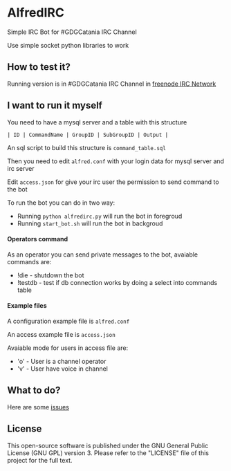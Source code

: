 # AlfredIRC
Simple IRC Bot for #GDGCatania IRC Channel

Use simple socket python libraries to work

## How to test it?

Running version is in #GDGCatania IRC Channel in [freenode IRC Network](https://webchat.freenode.net/)

## I want to run it myself 

You need to have a mysql server and a table with this structure
```
| ID | CommandName | GroupID | SubGroupID | Output |
```


An sql script to build this structure is `command_table.sql`

Then you need to edit `alfred.conf` with your login data for mysql server and irc server

Edit `access.json` for give your irc user the permission to send command to the bot

To run the bot you can do in two way:

* Running `python alfredirc.py` will run the bot in foregroud
* Running `start_bot.sh` will run the bot in backgroud

#### Operators command

As an operator you can send private messages to the bot, avaiable commands are:

* !die - shutdown the bot
* !testdb - test if db connection works by doing a select into commands table


#### Example files
  
A configuration example file is `alfred.conf` 

An access example file is `access.json`

Avaiable mode for users in access file are:

* 'o' - User is a channel operator
* 'v' - User have voice in channel
  

## What to do?

Here are some [issues](https://github.com/GDGCatania/AlfredIRC/issues)


## License

This open-source software is published under the GNU General Public License (GNU GPL) version 3. Please refer to the "LICENSE" file of this project for the full text.


